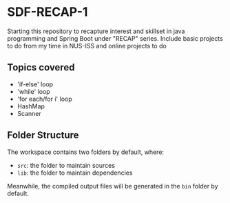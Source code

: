 # SDF-RECAP-1

Starting this repository to recapture interest and skillset in java programming and Spring Boot under "RECAP" series. Include basic projects to do from my time in NUS-ISS and online projects to do 

## Topics covered

- 'if-else' loop
- 'while' loop
- 'for each/for i' loop
- HashMap
- Scanner

## Folder Structure

The workspace contains two folders by default, where:

- `src`: the folder to maintain sources
- `lib`: the folder to maintain dependencies

Meanwhile, the compiled output files will be generated in the `bin` folder by default.